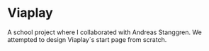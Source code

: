 # Viaplay
 A school project where I collaborated with Andreas Stanggren. We attempted to design Viaplay´s start page from scratch.
